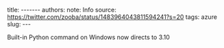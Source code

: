 title: -------
authors: 
note: Info
source: https://twitter.com/zooba/status/1483964043811594241?s=20
tags: azure
slug: ---

Built-in Python command on Windows now directs to 3.10